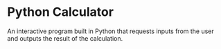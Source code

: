 # Python Calculator

An interactive program built in Python that requests inputs from the user and outputs the result of the calculation.
